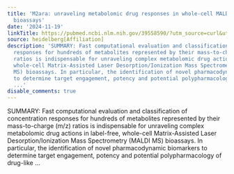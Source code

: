 ```yaml
---
title: 'M2ara: unraveling metabolomic drug responses in whole-cell MALDI mass spectrometry
  bioassays'
date: '2024-11-19'
linkTitle: https://pubmed.ncbi.nlm.nih.gov/39558590/?utm_source=curl&utm_medium=rss&utm_campaign=pubmed-2&utm_content=1FakS-2QOkCT8HsMOQP1bCRQ4YzyumYOmxmF0moLsQ3dFB1E9V&fc=20220326224207&ff=20241119173556&v=2.18.0.post9+e462414
source: heidelberg[Affiliation]
description: 'SUMMARY: Fast computational evaluation and classification of concentration
  responses for hundreds of metabolites represented by their mass-to-charge (m/z)
  ratios is indispensable for unraveling complex metabolomic drug actions in label-free,
  whole-cell Matrix-Assisted Laser Desorption/Ionization Mass Spectrometry (MALDI
  MS) bioassays. In particular, the identification of novel pharmacodynamic biomarkers
  to determine target engagement, potency and potential polypharmacology of drug-like
  ...'
disable_comments: true
---
```

SUMMARY: Fast computational evaluation and classification of concentration responses for hundreds of metabolites represented by their mass-to-charge (m/z) ratios is indispensable for unraveling complex metabolomic drug actions in label-free, whole-cell Matrix-Assisted Laser Desorption/Ionization Mass Spectrometry (MALDI MS) bioassays. In particular, the identification of novel pharmacodynamic biomarkers to determine target engagement, potency and potential polypharmacology of drug-like ...